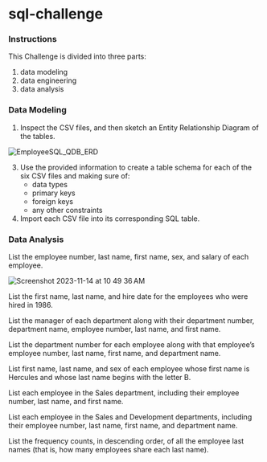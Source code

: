 # sql-challenge

### Instructions

This Challenge is divided into three parts: 
1. data modeling
2. data engineering
3. data analysis

### Data Modeling

1. Inspect the CSV files, and then sketch an Entity Relationship Diagram of the tables.
   
![EmployeeSQL_QDB_ERD](https://github.com/vincehsanchez/sql-challenge/assets/141890646/a3735928-a02c-4bc2-afb4-08f3ae08751b)


3. Use the provided information to create a table schema for each of the six CSV files and making sure of:
   - data types
   - primary keys
   - foreign keys
   - any other constraints
4. Import each CSV file into its corresponding SQL table.

### Data Analysis

List the employee number, last name, first name, sex, and salary of each employee.

![Screenshot 2023-11-14 at 10 49 36 AM](https://github.com/vincehsanchez/sql-challenge/assets/141890646/2a0ef9c7-bed1-4872-96b9-ac273cd71445)

List the first name, last name, and hire date for the employees who were hired in 1986.


List the manager of each department along with their department number, department name, employee number, last name, and first name.


List the department number for each employee along with that employee’s employee number, last name, first name, and department name.


List first name, last name, and sex of each employee whose first name is Hercules and whose last name begins with the letter B.


List each employee in the Sales department, including their employee number, last name, and first name.


List each employee in the Sales and Development departments, including their employee number, last name, first name, and department name.


List the frequency counts, in descending order, of all the employee last names (that is, how many employees share each last name).

